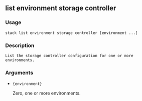 ## list environment storage controller

### Usage

`stack list environment storage controller [environment ...]`

### Description


	List the storage controller configuration for one or more environments.

	

### Arguments

* `{environment}`

   Zero, one or more environments.




